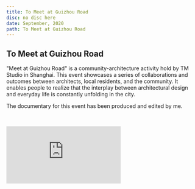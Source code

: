 ```yaml
---
title: To Meet at Guizhou Road
disc: no disc here
date: September, 2020
path: To Meet at Guizhou Road
---
```

<special>
</special>

## To Meet at Guizhou Road

"Meet at Guizhou Road" is a community-architecture activity hold by TM Studio in Shanghai. This event showcases a series of collaborations and outcomes between architects, local residents, and the community. It enables people to realize that the interplay between architectural design and everyday life is constantly unfolding in the city.

The documentary for this event has been produced and edited by me.

</br>

<p class="ratio youtube">
<iframe src="https://youtu.be/Ne26GbSOOQQ" scrolling="no" border="0" frameborder="no" 
framespacing="0" allowfullscreen="true"> </iframe></p>